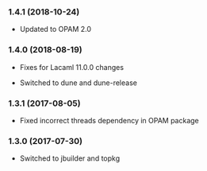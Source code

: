 ### 1.4.1 (2018-10-24)

  * Updated to OPAM 2.0


### 1.4.0 (2018-08-19)

  * Fixes for Lacaml 11.0.0 changes

  * Switched to dune and dune-release


### 1.3.1 (2017-08-05)

  * Fixed incorrect threads dependency in OPAM package


### 1.3.0 (2017-07-30)

  * Switched to jbuilder and topkg
